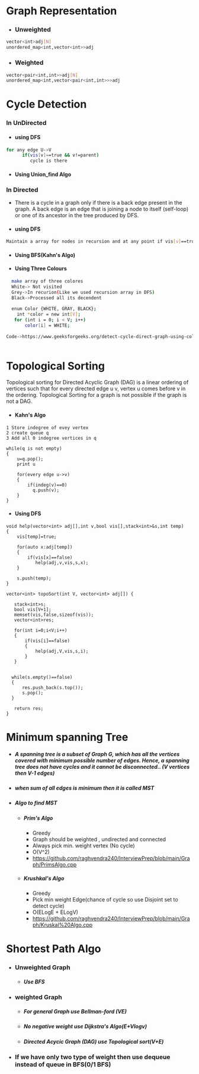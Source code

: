 # Graph Representation

- ### Unweighted 
```sh
vector<int>adj[N]
unordered_map<int,vector<int>>adj
```

- ### Weighted 
```sh
vector<pair<int,int>>adj[N]
unordered_map<int,vector<pair<int,int>>>adj
```

# Cycle Detection
### In UnDirected
- #### using DFS
 ```sh
 for any edge U->V
       if(vis[v]==true && v!=parent)
          cycle is there
```
- #### Using Union_find Algo


### In Directed
- There is a cycle in a graph only if there is a back edge present in the graph. A back edge is an edge that is joining a node to itself (self-loop) or one of its ancestor in the tree produced by DFS. 
- #### using DFS
 ```sh
Maintain a array for nodes in recursion and at any point if vis[v]==true and inRecursion[v]==true then there is cycle(Back edge)
```

- #### Using BFS(Kahn's Algo)
- #### Using Three Colours 
 ```sh
   make array of three colores
   White-> Not visited
   Grey->In recurion(Like we used recursion array in DFS)
   Black->Processed all its decendent
   
   enum Color {WHITE, GRAY, BLACK};
     int *color = new int[V];
    for (int i = 0; i < V; i++)
        color[i] = WHITE;
        
Code->https://www.geeksforgeeks.org/detect-cycle-direct-graph-using-colors/
   
 ```
 
 # Topological Sorting
 Topological sorting for Directed Acyclic Graph (DAG) is a linear ordering of vertices such that for every directed edge u v, vertex u comes before v in the ordering. Topological Sorting for a graph is not possible if the graph is not a DAG.
 
 - #### Kahn's Algo
 ```
 1 Store indegree of evey vertex
 2 create queue q
 3 Add all 0 indegree vertices in q
 
 while(q is not empty)
 {
     u=q.pop();
     print u
     
     for(every edge u->v)
     {
         if(indeg(v)==0)
           q.push(v);
     }
 }
 ```
 - #### Using DFS
 
```
void help(vector<int> adj[],int v,bool vis[],stack<int>&s,int temp)
{
    vis[temp]=true;
    
    for(auto x:adj[temp])
    {
        if(vis[x]==false)
           help(adj,v,vis,s,x);
    }
    
    s.push(temp);
}

vector<int> topoSort(int V, vector<int> adj[]) {
   
   stack<int>s;
   bool vis[V+1];
   memset(vis,false,sizeof(vis));
   vector<int>res;
   
   for(int i=0;i<V;i++)
   {
       if(vis[i]==false)
       {
           help(adj,V,vis,s,i);
       }
   }
   
   
  while(s.empty()==false)
  {
      res.push_back(s.top());
      s.pop();
  }
   
   return res;
}
```

# Minimum spanning Tree

- ##### A spanning tree is a subset of Graph G, which has all the vertices covered with minimum possible number of edges. Hence, a spanning tree does not have cycles and it cannot be disconnected..  (V vertices then V-1 edges)
- ##### when sum of all edges is minimum then it is called MST
- ##### Algo to find MST
    - ##### Prim's Algo 
         - Greedy
         - Graph should be weighted , undirected and connected
         - Always pick min. weight vertex (No cycle)
         - O(V^2)
         - https://github.com/raghvendra240/InterviewPrep/blob/main/Graph/PrimsAlgo.cpp
 
    - ##### Krushkal's Algo
       - Greedy
       - Pick min weight Edge(chance of cycle so use Disjoint set to detect cycle)
       - O(ELogE + ELogV)
       - https://github.com/raghvendra240/InterviewPrep/blob/main/Graph/Kruskal%20Algo.cpp
       

# Shortest Path Algo

- ### Unweighted Graph
    - ##### Use BFS
    
- ### weighted Graph
    - ##### For general Graph use Bellman-ford (VE)
    - ##### No negative weight use Dijkstra's Algo(E+Vlogv)
    - ##### Directed Acycic Graph (DAG) use Topological sort(V+E)
    
- ### If we have only two type of weight then use dequeue instead of queue in BFS(0/1 BFS)




                
    



